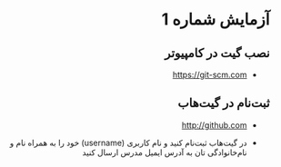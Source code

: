 <div dir='rtl'>

# آزمایش شماره 1

## نصب گیت در کامپیوتر

- https://git-scm.com

## ثبت‌نام در گیت‌هاب

- http://github.com

- در گیت‌هاب ثبت‌نام کنید و نام کاربری (username) خود را به همراه نام و نام‌خانوادگی تان به آدرس ایمیل مدرس ارسال کنید

</div>